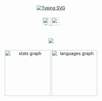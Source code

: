 <br clear="both">

<div align="center">
<a href="https://git.io/typing-svg"><img src="https://readme-typing-svg.herokuapp.com?font=Fira+Code&pause=1000&color=F70000&background=FF20DA00&center=true&vCenter=true&random=true&width=435&lines=Hello%2C+we+are+Respect+Development.;Hola%2C+somos+Respect+Development.;Salve%2C+siamo+Respect+Development.;Ahoj%2C+my+jsme+Respect+Development.;Merhaba%2C+biz+Respect+Development.;Halo%2C+kami+adalah+Respect+Development.;Bun%C4%83+ziua%2C+noi+suntem+Respect+Development.;Hej%2C+vi+%C3%A4r+Respect+Development.;Hei%2C+olemme+Respect+Development." alt="Typing SVG" /></a>
</div>

###

<div align="center">
  <a href="https://discord.respectdevelopment.eu" target="_blank">
    <img src="https://img.shields.io/static/v1?message=Discord&logo=discord&label=&color=7289DA&logoColor=white&labelColor=&style=for-the-badge" height="25" alt="discord logo"  />
  </a>
  <a href="https://www.youtube.com/@RespectDevelopment" target="_blank">
    <img src="https://img.shields.io/static/v1?message=Youtube&logo=youtube&label=&color=FF0000&logoColor=white&labelColor=&style=for-the-badge" height="25" alt="youtube logo"  />
  </a>
</div>

###

<br clear="both">

<div align="center">
  <img src="https://profile-counter.glitch.me/respectdevelopment/count.svg?"  />
</div>

###

<h3 align="left"></h3>

###

<div align="center">
  <img src="https://github-readme-stats.vercel.app/api?username=respectdevelopment&hide_title=false&hide_rank=false&show_icons=true&include_all_commits=true&count_private=true&disable_animations=false&theme=dracula&locale=en&hide_border=false&order=1" height="150" alt="stats graph"  />
  <img src="https://github-readme-stats.vercel.app/api/top-langs?username=respectdevelopment&locale=en&hide_title=false&layout=compact&card_width=320&langs_count=5&theme=dracula&hide_border=false&order=2" height="150" alt="languages graph"  />
</div>

###
